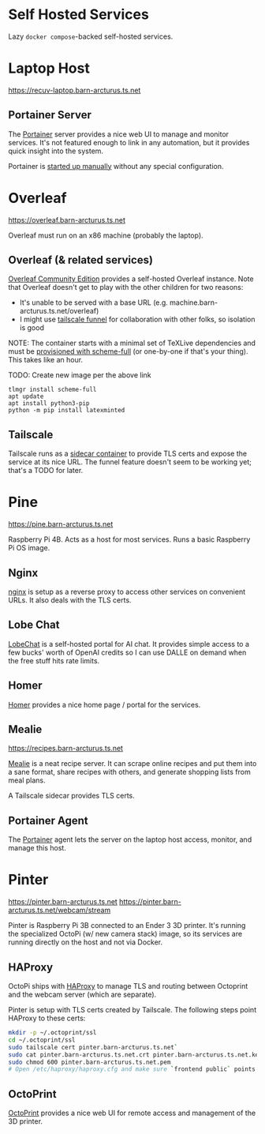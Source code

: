 # Self Hosted Services
Lazy `docker compose`-backed self-hosted services.

# Laptop Host
https://recuv-laptop.barn-arcturus.ts.net

## Portainer Server
The [Portainer](https://www.portainer.io/) server provides a nice web UI to manage and monitor services. It's not featured enough to link in any automation, but it provides quick insight into the system.

Portainer is [started up manually](https://docs.portainer.io/start/install-ce/server/docker/linux) without any special configuration.

# Overleaf
https://overleaf.barn-arcturus.ts.net

Overleaf must run on an x86 machine (probably the laptop).

## Overleaf (& related services)
[Overleaf Community Edition](https://github.com/overleaf/overleaf) provides a self-hosted Overleaf instance. Note that Overleaf doesn't get to play with the other children for two reasons:
- It's unable to be served with a base URL (e.g. machine.barn-arcturus.ts.net/overleaf)
- I might use [tailscale funnel](https://tailscale.com/kb/1223/funnel) for collaboration with other folks, so isolation is good

NOTE: The container starts with a minimal set of TeXLive dependencies and must be [provisioned with scheme-full](https://shihabkhan1.github.io/overleaf/stepbystep.html#upgrading-texlive) (or one-by-one if that's your thing). This takes like an hour.

TODO: Create new image per the above link
```
tlmgr install scheme-full
apt update
apt install python3-pip
python -m pip install latexminted
```

## Tailscale
Tailscale runs as a [sidecar container](https://tailscale.com/blog/docker-tailscale-guide) to provide TLS certs and expose the service at its nice URL. The funnel feature doesn't seem to be working yet; that's a TODO for later.

# Pine
https://pine.barn-arcturus.ts.net

Raspberry Pi 4B. Acts as a host for most services. Runs a basic Raspberry Pi OS image.

## Nginx
[nginx](https://nginx.org/) is setup as a reverse proxy to access other services on convenient URLs. It also deals with the TLS certs.

## Lobe Chat
[LobeChat](https://lobehub.com/) is a self-hosted portal for AI chat. It provides simple access to a few bucks' worth of OpenAI credits so I can use DALLE on demand when the free stuff hits rate limits.

## Homer
[Homer](https://github.com/bastienwirtz/homer) provides a nice home page / portal for the services.

## Mealie
https://recipes.barn-arcturus.ts.net

[Mealie](https://mealie.io/) is a neat recipe server. It can scrape online recipes and put them into a sane format, share recipes with others, and generate shopping lists from meal plans.

A Tailscale sidecar provides TLS certs.

## Portainer Agent
The [Portainer](https://www.portainer.io/) agent lets the server on the laptop host access, monitor, and manage this host.

# Pinter
https://pinter.barn-arcturus.ts.net
https://pinter.barn-arcturus.ts.net/webcam/stream

Pinter is Raspberry Pi 3B connected to an Ender 3 3D printer. It's running the specialized OctoPi (w/ new camera stack) image, so its services are running directly on the host and not via Docker.

## HAProxy
OctoPi ships with [HAProxy](https://www.haproxy.org/) to manage TLS and routing between Octoprint and the webcam server (which are separate).

Pinter is setup with TLS certs created by Tailscale. The following steps point HAProxy to these certs:

```bash
mkdir -p ~/.octoprint/ssl
cd ~/.octoprint/ssl
sudo tailscale cert pinter.barn-arcturus.ts.net`
sudo cat pinter.barn-arcturus.ts.net.crt pinter.barn-arcturus.ts.net.key > pinter.barn-arcturus.ts.net.pem
sudo chmod 600 pinter.barn-arcturus.ts.net.pem
# Open /etc/haproxy/haproxy.cfg and make sure `frontend public` points its SSL config to `/home/pi/.octoprint/ssl/pinter.barn-arcturus.ts.net.pem`
```

## OctoPrint
[OctoPrint](https://octoprint.org/) provides a nice web UI for remote access and management of the 3D printer.
